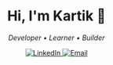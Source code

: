 <h1 align="center">Hi, I'm Kartik 👋</h1>
<p align="center">
  <em>Developer • Learner • Builder</em>
</p>

<p align="center">
  <a href="https://www.linkedin.com/in/kartik-suchak-b856b92a1/">
    <img alt="LinkedIn" src="https://img.shields.io/badge/LinkedIn-connect-0A66C2?logo=linkedin&logoColor=white">
  </a>
  <a href="mailto:kartiksuchak05@gmail.com">
    <img alt="Email" src="https://img.shields.io/badge/Email-say%20hi!-red?logo=gmail&logoColor=white">
  </a>
<!--   <a href="https://leetcode.com/u/kartik46/">
    <img alt="LeetCode" src="https://img.shields.io/badge/LeetCode-Profile-orange?logo=leetcode&logoColor=white">
  </a> -->
</p>

 
